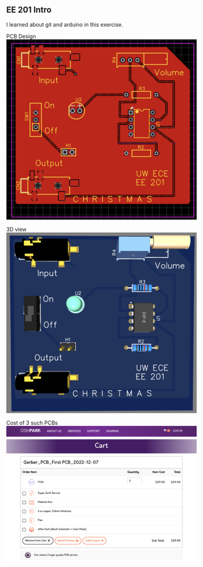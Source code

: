 ## EE 201 Intro
I learned about git and arduino in this exercise.


PCB Design
![pcb](/PCB.png)

3D view
![3d](/3D.png)

Cost of 3 such PCBs
![cost](/Cost.png)